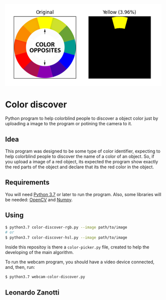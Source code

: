 ![](img/readme.png)

# Color discover
Python program to help colorblind people to discover a object color just by uploading a image to the program or potining the camera to it.

## Idea
This program was designed to be some type of color identifier, expecting to help colorblind people to discover the name of a color of an object. So, if you upload a image of a red object, its expected the program show exactly the red parts of the object and declare that its the red color in the object.

## Requirements
You will need [Python 3.7](https://www.python.org/) or later to run the program. Also, some libraries will be needed: [OpenCV](https://opencv.org/) and [Numpy](https://numpy.org/).

## Using
```bash
$ python3.7 color-discover-rgb.py --image path/to/image
# or
$ python3.7 color-discover-hsl.py --image path/to/image
```

Inside this repositoy is there a `color-picker.py` file, created to help the developing of the main algorithm.

To run the webcam program, you should have a video device connected, and, then, run:
```bash
$ python3.7 webcam-color-discover.py
```

## Leonardo Zanotti